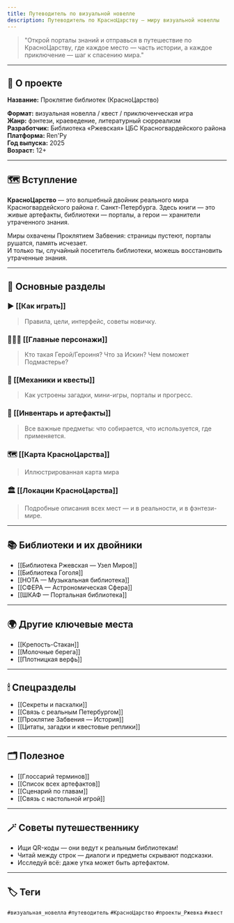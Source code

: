 ```yaml
---
title: Путеводитель по визуальной новелле
description: Путеводитель по КрасноЦарству — миру визуальной новеллы
---
```


>    "Открой порталы знаний и отправься в путешествие по КрасноЦарству, где каждое место — часть истории, а каждое приключение — шаг к спасению мира."

---

## 🎯 О проекте

**Название:** Проклятие библиотек  (КрасноЦарство)

**Формат:** визуальная новелла / квест / приключенческая игра  
**Жанр:** фэнтези, краеведение, литературный сюрреализм  
**Разработчик:** Библиотека «Ржевская» ЦБС Красногвардейского района  
**Платформа:** Ren'Py  
**Год выпуска:** 2025  
**Возраст:** 12+

---

## 🗺 Вступление

**КрасноЦарство** — это волшебный двойник реального мира Красногвардейского района г. Санкт-Петербурга. Здесь книги — это живые артефакты, библиотеки — порталы, а герои — хранители утраченного знания.

Миры охвачены Проклятием Забвения: страницы пустеют, порталы рушатся, память исчезает.  
И только ты, случайный посетитель библиотеки, можешь восстановить утраченные знания.

---

## 📘 Основные разделы

### ▶️ [[Как играть]]
> Правила, цели, интерфейс, советы новичку.

### 🧑‍🤝‍🧑 [[Главные персонажи]]
> Кто такая Герой/Героиня? Что за Искин? Чем поможет Подмастерье?

### 🧩 [[Механики и квесты]]
> Как устроены загадки, мини-игры, порталы и прогресс.

### 🎒 [[Инвентарь и артефакты]]
> Все важные предметы: что собирается, что используется, где применяется.

### 🗺 [[Карта КрасноЦарства]]
> Иллюстрированная карта мира 

### 🏛 [[Локации КрасноЦарства]]
> Подробные описания всех мест — и в реальности, и в фэнтези-мире.

---

## 📚 Библиотеки и их двойники

- [[Библиотека Ржевская — Узел Миров]]
- [[Библиотека Гоголя]]
- [[НОТА — Музыкальная библиотека]]
- [[СФЕРА — Астрономическая Сфера]]
- [[ШКАФ — Портальная библиотека]]

---

## 🌍 Другие ключевые места

- [[Крепость-Стакан]]
- [[Молочные берега]]
- [[Плотницкая верфь]]

---

## 🕯 Спецразделы

- [[Секреты и пасхалки]]
- [[Связь с реальным Петербургом]]
- [[Проклятие Забвения — История]]
- [[Цитаты, загадки и квестовые реплики]]

---

## 🗂 Полезное

- [[Глоссарий терминов]]
- [[Список всех артефактов]]
- [[Сценарий по главам]]
- [[Связь с настольной игрой]]

---
## 🪄 Советы путешественнику

- Ищи QR-коды — они ведут к реальным библиотекам!
- Читай между строк — диалоги и предметы скрывают подсказки.
- Исследуй всё: даже утка может быть артефактом.

---

## 🏷 Теги
`#визуальная_новелла` `#путеводитель` `#КрасноЦарство` `#проекты_Ржевка` `#квест`